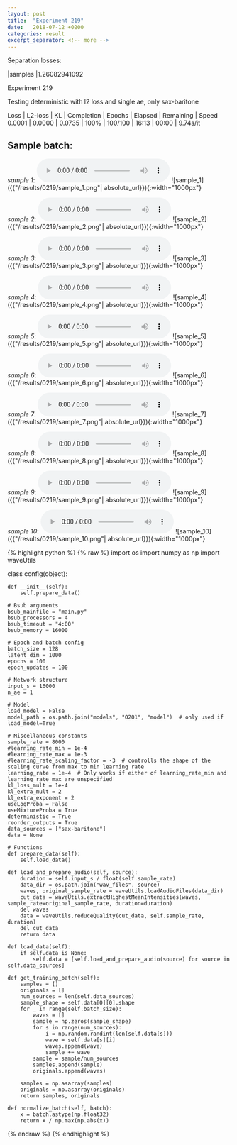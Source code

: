 ```yaml
---
layout: post
title:  "Experiment 219"
date:   2018-07-12 +0200
categories: result
excerpt_separator: <!-- more -->
---
```

Separation losses:

|samples
|1.26082941092<!-- more -->

Experiment 219

Testing deterministic with l2 loss and single ae, only sax-baritone

Loss | L2-loss | KL | Completion | Epochs | Elapsed | Remaining | Speed
0.0001 | 0.0000 | 0.0735 | 100% | 100/100 | 16:13 | 00:00 | 9.74s/it

## **Sample batch**:
_sample 1_:
<audio src="/ResultsOverview/results/0219/sample_1.wav" controls preload></audio>
![sample_1]({{"/results/0219/sample_1.png"| absolute_url}}){:width="1000px"}

_sample 2_:
<audio src="/ResultsOverview/results/0219/sample_2.wav" controls preload></audio>
![sample_2]({{"/results/0219/sample_2.png"| absolute_url}}){:width="1000px"}

_sample 3_:
<audio src="/ResultsOverview/results/0219/sample_3.wav" controls preload></audio>
![sample_3]({{"/results/0219/sample_3.png"| absolute_url}}){:width="1000px"}

_sample 4_:
<audio src="/ResultsOverview/results/0219/sample_4.wav" controls preload></audio>
![sample_4]({{"/results/0219/sample_4.png"| absolute_url}}){:width="1000px"}

_sample 5_:
<audio src="/ResultsOverview/results/0219/sample_5.wav" controls preload></audio>
![sample_5]({{"/results/0219/sample_5.png"| absolute_url}}){:width="1000px"}

_sample 6_:
<audio src="/ResultsOverview/results/0219/sample_6.wav" controls preload></audio>
![sample_6]({{"/results/0219/sample_6.png"| absolute_url}}){:width="1000px"}

_sample 7_:
<audio src="/ResultsOverview/results/0219/sample_7.wav" controls preload></audio>
![sample_7]({{"/results/0219/sample_7.png"| absolute_url}}){:width="1000px"}

_sample 8_:
<audio src="/ResultsOverview/results/0219/sample_8.wav" controls preload></audio>
![sample_8]({{"/results/0219/sample_8.png"| absolute_url}}){:width="1000px"}

_sample 9_:
<audio src="/ResultsOverview/results/0219/sample_9.wav" controls preload></audio>
![sample_9]({{"/results/0219/sample_9.png"| absolute_url}}){:width="1000px"}

_sample 10_:
<audio src="/ResultsOverview/results/0219/sample_10.wav" controls preload></audio>
![sample_10]({{"/results/0219/sample_10.png"| absolute_url}}){:width="1000px"}


{% highlight python %}
{% raw %}
import os
import numpy as np
import waveUtils


class config(object):

	def __init__(self):
		self.prepare_data()

	# Bsub arguments
	bsub_mainfile = "main.py"
	bsub_processors = 4
	bsub_timeout = "4:00"
	bsub_memory = 16000

	# Epoch and batch config
	batch_size = 128
	latent_dim = 1000
	epochs = 100
	epoch_updates = 100

	# Network structure
	input_s = 16000
	n_ae = 1

	# Model
	load_model = False
	model_path = os.path.join("models", "0201", "model")  # only used if load_model=True

	# Miscellaneous constants
	sample_rate = 8000
	#learning_rate_min = 1e-4
	#learning_rate_max = 1e-3
	#learning_rate_scaling_factor = -3  # controlls the shape of the scaling curve from max to min learning rate
	learning_rate = 1e-4  # Only works if either of learning_rate_min and learning_rate_max are unspecified
	kl_loss_mult = 1e-4
	kl_extra_mult = 2
	kl_extra_exponent = 2
	useLogProba = False
	useMixtureProba = True
	deterministic = True
	reorder_outputs = True
	data_sources = ["sax-baritone"]
	data = None

	# Functions
	def prepare_data(self):
		self.load_data()

	def load_and_prepare_audio(self, source):
		duration = self.input_s / float(self.sample_rate)
		data_dir = os.path.join("wav_files", source)
		waves, original_sample_rate = waveUtils.loadAudioFiles(data_dir)
		cut_data = waveUtils.extractHighestMeanIntensities(waves, sample_rate=original_sample_rate, duration=duration)
		del waves
		data = waveUtils.reduceQuality(cut_data, self.sample_rate, duration)
		del cut_data
		return data

	def load_data(self):
		if self.data is None:
			self.data = [self.load_and_prepare_audio(source) for source in self.data_sources]

	def get_training_batch(self):
		samples = []
		originals = []
		num_sources = len(self.data_sources)
		sample_shape = self.data[0][0].shape
		for _ in range(self.batch_size):
			waves = []
			sample = np.zeros(sample_shape)
			for s in range(num_sources):
				i = np.random.randint(len(self.data[s]))
				wave = self.data[s][i]
				waves.append(wave)
				sample += wave
			sample = sample/num_sources
			samples.append(sample)
			originals.append(waves)

		samples = np.asarray(samples)
		originals = np.asarray(originals)
		return samples, originals

	def normalize_batch(self, batch):
		x = batch.astype(np.float32)
		return x / np.max(np.abs(x))

{% endraw %}
{% endhighlight %}
